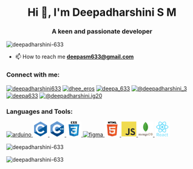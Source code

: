 

<h1 align="center">Hi 👋, I'm Deepadharshini S M</h1>
<h3 align="center">A keen and passionate developer</h3>

<p align="left"> <img src="https://komarev.com/ghpvc/?username=deepadharshini-633&label=Profile%20views&color=0e75b6&style=flat" alt="deepadharshini-633" /> </p>

- 📫 How to reach me **deepasm633@gmail.com**

<h3 align="left">Connect with me:</h3>
<p align="left">
<a href="https://linkedin.com/in/deepadharshini633" target="blank"><img align="center" src="https://raw.githubusercontent.com/rahuldkjain/github-profile-readme-generator/master/src/images/icons/Social/linked-in-alt.svg" alt="deepadharshini633" height="30" width="40" /></a>
<a href="https://instagram.com/dhee_eros" target="blank"><img align="center" src="https://raw.githubusercontent.com/rahuldkjain/github-profile-readme-generator/master/src/images/icons/Social/instagram.svg" alt="dhee_eros" height="30" width="40" /></a>
<a href="https://www.codechef.com/users/deepa_633" target="blank"><img align="center" src="https://cdn.jsdelivr.net/npm/simple-icons@3.1.0/icons/codechef.svg" alt="deepa_633" height="30" width="40" /></a>
<a href="https://www.hackerrank.com/@deepadharshini_3" target="blank"><img align="center" src="https://raw.githubusercontent.com/rahuldkjain/github-profile-readme-generator/master/src/images/icons/Social/hackerrank.svg" alt="@deepadharshini_3" height="30" width="40" /></a>
<a href="https://www.leetcode.com/deepa633" target="blank"><img align="center" src="https://raw.githubusercontent.com/rahuldkjain/github-profile-readme-generator/master/src/images/icons/Social/leet-code.svg" alt="deepa633" height="30" width="40" /></a>
<a href="https://www.hackerearth.com/@deepadharshini.ig20" target="blank"><img align="center" src="https://raw.githubusercontent.com/rahuldkjain/github-profile-readme-generator/master/src/images/icons/Social/hackerearth.svg" alt="@deepadharshini.ig20" height="30" width="40" /></a>
</p>

<h3 align="left">Languages and Tools:</h3>
<p align="left"> <a href="https://www.arduino.cc/" target="_blank" rel="noreferrer"> <img src="https://cdn.worldvectorlogo.com/logos/arduino-1.svg" alt="arduino" width="40" height="40"/> </a> <a href="https://www.cprogramming.com/" target="_blank" rel="noreferrer"> <img src="https://raw.githubusercontent.com/devicons/devicon/master/icons/c/c-original.svg" alt="c" width="40" height="40"/> </a> <a href="https://www.w3schools.com/cpp/" target="_blank" rel="noreferrer"> <img src="https://raw.githubusercontent.com/devicons/devicon/master/icons/cplusplus/cplusplus-original.svg" alt="cplusplus" width="40" height="40"/> </a> <a href="https://www.w3schools.com/css/" target="_blank" rel="noreferrer"> <img src="https://raw.githubusercontent.com/devicons/devicon/master/icons/css3/css3-original-wordmark.svg" alt="css3" width="40" height="40"/> </a> <a href="https://www.figma.com/" target="_blank" rel="noreferrer"> <img src="https://www.vectorlogo.zone/logos/figma/figma-icon.svg" alt="figma" width="40" height="40"/> </a> <a href="https://www.w3.org/html/" target="_blank" rel="noreferrer"> <img src="https://raw.githubusercontent.com/devicons/devicon/master/icons/html5/html5-original-wordmark.svg" alt="html5" width="40" height="40"/> </a> <a href="https://developer.mozilla.org/en-US/docs/Web/JavaScript" target="_blank" rel="noreferrer"> <img src="https://raw.githubusercontent.com/devicons/devicon/master/icons/javascript/javascript-original.svg" alt="javascript" width="40" height="40"/> </a> <a href="https://www.mongodb.com/" target="_blank" rel="noreferrer"> <img src="https://raw.githubusercontent.com/devicons/devicon/master/icons/mongodb/mongodb-original-wordmark.svg" alt="mongodb" width="40" height="40"/> </a> <a href="https://reactjs.org/" target="_blank" rel="noreferrer"> <img src="https://raw.githubusercontent.com/devicons/devicon/master/icons/react/react-original-wordmark.svg" alt="react" width="40" height="40"/> </a> </p>

<p><img align="center" src="https://github-readme-stats.vercel.app/api/top-langs?username=deepadharshini-633&show_icons=true&locale=en&layout=compact" alt="deepadharshini-633" /></p>

<p><img align="center" src="https://github-readme-streak-stats.herokuapp.com/?user=deepadharshini-633&" alt="deepadharshini-633" /></p>

